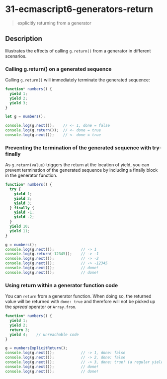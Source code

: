# 31-ecmascript6-generators-return
> explicitly returning from a generator

## Description
Illustrates the effects of calling `g.return()` from a generator in different scenarios.

### Calling g.return() on a generated sequence
Calling `g.return()` will immediately terminate the generated sequence:

```javascript
function* numbers() {
  yield 1;
  yield 2;
  yield 3;
}

let g = numbers();

console.log(g.next());    // <- 1, done = false
console.log(g.return());  // <- done = true
console.log(g.next());    // <- done = true
```

### Preventing the termination of the generated sequence with try-finally
As `g.return(value)` triggers the return at the location of yield, you can prevent termination of the generated sequence by including a finally block in the generator function.

```javascript
function* numbers() {
  try {
    yield 1;
    yield 2;
    yield 3;
  } finally {
    yield -1;
    yield -2;
  }
  yield 10;
  yield 11;
}

g = numbers();
console.log(g.next());            // -> 1
console.log(g.return(-12345));    // -> -1
console.log(g.next());            // -> -2
console.log(g.next());            // -> -12345
console.log(g.next());            // done!
console.log(g.next());            // done!
```

### Using return within a generator function code
You can `return` from a generator function. When doing so, the returned value will be returned with `done: true` and therefore will not be picked up the *spread* operator or `Array.from`.

```javascript
function* numbers() {
  yield 1;
  yield 2;
  return 3;
  yield 4;    // unreachable code
}

g = numbersExplicitReturn();
console.log(g.next());            // -> 1, done: false
console.log(g.next());            // -> 2, done: false
console.log(g.next());            // -> 3, done: true! (a regular yield would've produced 3, done: false)
console.log(g.next());            // done!
console.log(g.next());            // done!
```

